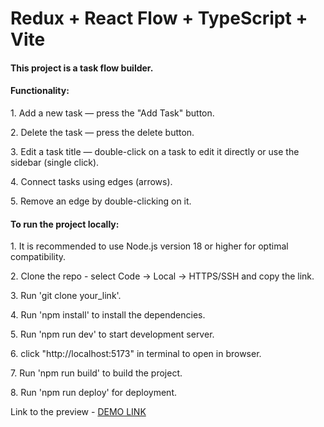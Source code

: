 # Redux + React Flow + TypeScript + Vite

<h4>This project is a task flow builder.</h4>

<h4>Functionality:</h4>

<p>1. Add a new task — press the "Add Task" button.</p>
<p>2. Delete the task — press the delete button.</p>
<p>3. Edit a task title — double-click on a task to edit it directly or use the sidebar (single click).</p>
<p>4. Connect tasks using edges (arrows).</p>
<p>5. Remove an edge by double-clicking on it.</p>

<h4>To run the project locally:</h4>

<p>1. It is recommended to use Node.js version 18 or higher for optimal compatibility.</p>
<p>2. Clone the repo - select Code -> Local -> HTTPS/SSH and copy the link.</p>
<p>3. Run 'git clone your_link'.</p>
<p>4. Run 'npm install' to install the dependencies.</p>
<p>5. Run 'npm run dev' to start development server.</p>
<p>6. click "http://localhost:5173" in terminal to open in browser.</p>
<p>7. Run 'npm run build' to build the project.</p>
<p>8. Run 'npm run deploy' for deployment.</p>

Link to the preview - [DEMO LINK](https://task-flow-builder.netlify.app/)
